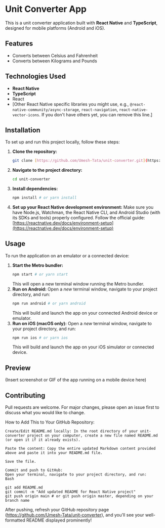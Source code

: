 # Unit Converter App

This is a unit converter application built with **React Native** and **TypeScript**, designed for mobile platforms (Android and iOS).

## Features

* Converts between Celsius and Fahrenheit
* Converts between Kilograms and Pounds

## Technologies Used

* **React Native**
* **TypeScript**
* React
* [Other React Native specific libraries you might use, e.g., `@react-native-community/async-storage`, `react-navigation`, `react-native-vector-icons`. If you don't have others yet, you can remove this line.]

## Installation

To set up and run this project locally, follow these steps:

1.  **Clone the repository:**
    ```bash
    git clone [https://github.com/Umesh-Tata/unit-converter.git](https://github.com/Umesh-Tata/unit-converter.git)
    ```
2.  **Navigate to the project directory:**
    ```bash
    cd unit-converter
    ```
3.  **Install dependencies:**
    ```bash
    npm install # or yarn install
    ```
4.  **Set up your React Native development environment:**
    Make sure you have Node.js, Watchman, the React Native CLI, and Android Studio (with its SDKs and tools) properly configured. Follow the official guide: [https://reactnative.dev/docs/environment-setup](https://reactnative.dev/docs/environment-setup)

## Usage

To run the application on an emulator or a connected device:

1.  **Start the Metro bundler:**
    ```bash
    npm start # or yarn start
    ```
    This will open a new terminal window running the Metro bundler.
2.  **Run on Android:**
    Open a *new* terminal window, navigate to your project directory, and run:
    ```bash
    npm run android # or yarn android
    ```
    This will build and launch the app on your connected Android device or emulator.
3.  **Run on iOS (macOS only):**
    Open a *new* terminal window, navigate to your project directory, and run:
    ```bash
    npm run ios # or yarn ios
    ```
    This will build and launch the app on your iOS simulator or connected device.

## Preview

(Insert screenshot or GIF of the app running on a mobile device here)

## Contributing

Pull requests are welcome. For major changes, please open an issue first to discuss what you would like to change.

How to Add This to Your GitHub Repository:

    Create/Edit README.md locally: In the root directory of your unit-converter project on your computer, create a new file named README.md (or open it if it already exists).

    Paste the content: Copy the entire updated Markdown content provided above and paste it into your README.md file.

    Save the file.

    Commit and push to GitHub:
    Open your terminal, navigate to your project directory, and run:
    Bash

    git add README.md
    git commit -m "Add updated README for React Native project"
    git push origin main # or git push origin master, depending on your branch name

After pushing, refresh your GitHub repository page (https://github.com/Umesh-Tata/unit-converter), and you'll see your well-formatted README displayed prominently!
